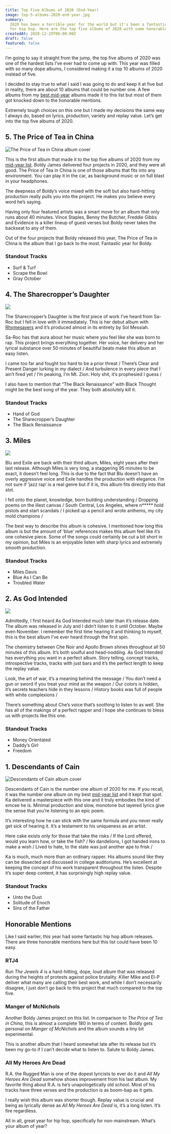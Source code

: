 ```yaml
---
title: Top Five Albums of 2020 (End-Year)
image: top-5-albums-2020-end-year.jpg
summary:
  2020 has been a terrible year for the world but it's been a fantastic year
  for hip hop. Here are the top five albums of 2020 with some honorable mentions.
createdAt: 2020-12-29T06:00:00Z
draft: false
featured: false
---
```


I’m going to say it straight from the jump, the top five albums of 2020 was one of the hardest lists I’ve ever had to come up with. This year was filled with so many dope albums, I considered making it a top 10 albums of 2020 instead of five.

I decided to stay true to what I said I was going to do and keep it at five but in reality, there are about 10 albums that could be number one. A few albums from my [best mid-year](/lists/top-five-albums-of-2020-mid-year) albums made it to this list but most of them got knocked down to the honorable mentions.

Extremely tough choices on this one but I made my decisions the same way I always do, based on lyrics, production, variety and replay value. Let’s get into the top five albums of 2020.

## 5. The Price of Tea in China

![The Price of Tea in China album cover](/images/the-price-of-tea-in-china-album-cover.jpg)

This is the first album that made it to the top five albums of 2020 from my [mid-year list](/lists/top-five-albums-of-2020-mid-year). Boldy James delivered four projects in 2020, and they were all good. The Price of Tea in China is one of those albums that fits into any environment. You can play it in the car, as background music or on full blast in your headphones.

The deepness of Boldy’s voice mixed with the soft but also hard-hitting production really pulls you into the project. He makes you believe every word he’s saying.

Having only four featured artists was a smart move for an album that only runs about 40 minutes. Vince Staples, Benny the Butcher, Freddie Gibbs and Evidence is a killer lineup of guest verses but Boldy never takes the backseat to any of them.

Out of the four projects that Boldy released this year, The Price of Tea in China is the album that I go back to the most. Fantastic year for Boldy.

### Standout Tracks

- Surf & Turf
- Scrape the Bowl
- Gray October

## 4. The Sharecropper’s Daughter

![](/images/the-sharecroppers-daughter-album-cover.jpg)

The Sharecropper’s Daughter is the first piece of work I’ve heard from Sa-Roc but I fell in love with it immediately. This is her debut album with [Rhymesayers](https://rhymesayers.com/artists/saroc) and it’s produced almost in its entirety by Sol Messiah.

Sa-Roc has that aura about her music where you feel like she was born to rap. This project brings everything together. Her voice, her delivery and her lyrical substance over 50 minutes of beautiful beats make this album an easy listen.

<quote song="Hand of God">
I came too far and fought too hard to be a prior threat /
There’s Clear and Present Danger lurking in my dialect /
And turbulence in every piece that I ain’t fired yet /
I’m peaking, I’m Mt. Zion. Holy shit, it’s prophesied I guess /
</quote>

I also have to mention that “The Black Renaissance” with Black Thought might be the best song of the year. They both absolutely kill it.

### Standout Tracks

- Hand of God
- The Sharecropper’s Daughter
- The Black Renaissance

## 3. Miles

![](/images/miles-album-cover.jpg)

Blu and Exile are back with their third album, Miles, eight years after their last release. Although Miles is very long, a staggering 95 minutes to be exact, it doesn’t feel long. This is due to the fact that Blu doesn’t have an overly aggressive voice and Exile handles the production with elegance. I’m not sure if ‘jazz rap’ is a real genre but if it is, this album fits directly into that slot.

<quote song="Blue As I Can Be">
I fell onto the planet, knowledge, born building understanding /
Dropping poems on the illest canvas /
South Central, Los Angeles, where n***** hold pistols and start scandals /
I picked up a pencil and wrote anthems, my city mold champions /
</quote>

The best way to describe this album is cohesive. I mentioned how long this album is but the amount of ‘blue’ references makes this album feel like it’s one cohesive piece. Some of the songs could certainly be cut a bit short in my opinion, but Miles is an enjoyable listen with sharp lyrics and extremely smooth production.

### Standout Tracks

- Miles Davis
- Blue As I Can Be
- Troubled Water

## 2. As God Intended

![](/images/as-god-intended-album-cover.jpg)

Admittedly, I first heard As God Intended much later than it’s release date. The album was released in July and I didn’t listen to it until October. Maybe even November. I remember the first time hearing it and thinking to myself, this is the best album I’ve ever heard through the first spin.

The chemistry between Che Noir and Apollo Brown shines throughout all 50 minutes of this album. It’s both soulful and head-nodding. As God Intended has everything you want in a perfect album. Story telling, concept tracks, introspective tracks, tracks with just bars and it’s the perfect length to keep the replay value.

<quote song="Freedom">
Look, the art of war, it’s a meaning behind the message /
You don’t need a gun or sword if you treat your mind as the weapon /
Our colors is hidden, it’s secrets teachers hide in they lessons /
History books was full of people with white complexions /
</quote>

There’s something about Che’s voice that’s soothing to listen to as well. She has all of the makings of a perfect rapper and I hope she continues to bless us with projects like this one.

### Standout Tracks

- Money Orientated
- Daddy’s Girl
- Freedom

## 1. Descendants of Cain

![Descendants of Cain album cover](/images/descendants-of-cain-album-cover.jpg)

Descendants of Cain is the number one album of 2020 for me. If you recall, it was the number one album on my best [mid-year list](/lists/top-five-albums-of-2020-mid-year) and it kept that spot. Ka delivered a masterpiece with this one and it truly embodies the kind of emcee he is. Minimal production and slow, monotone but layered lyrics give the sense that you’re listening to an epic poem.

It’s interesting how he can stick with the same formula and you never really get sick of hearing it. It’s a testament to his uniqueness as an artist.

<quote song="Old Justice">
Here cake exists only for those that take the risks /
If the Lord offered, would you learn how, or take the fish? /
No dandelions, I got handed irons to make a wish /
Lived to hate, to the state was just another ape to frisk /
</quote>

Ka is much, much more than an ordinary rapper. His albums sound like they can be dissected and discussed in college auditoriums. He’s excellent at keeping the concept of his work transparent throughout the listen. Despite it’s super deep content, it has surprisingly high replay value.

### Standout Tracks

- Unto the Dust
- Solitude of Enoch
- Sins of the Father

## Honorable Mentions

Like I said earlier, this year had some fantastic hip hop album releases. There are three honorable mentions here but this list could have been 10 easy.

### RTJ4

_Run The Jewels 4_ is a hard-hitting, dope, loud album that was released during the heights of protests against police brutality. Killer Mike and El-P deliver what many are calling their best work, and while I don’t necessarily disagree, I just don’t go back to this project that much compared to the top five.

### Manger of McNichols

Another Boldy James project on this list. In comparison to _The Price of Tea in China_, this is almost a complete 180 in terms of content. Boldly gets personal on _Manger of McNichols_ and the album sounds a tiny bit experimental.

This is another album that I heard somewhat late after its release but it’s been my go-to if I can’t decide what to listen to. Salute to Boldy James.

### All My Heroes Are Dead

R.A. the Rugged Man is one of the dopest lyricists to ever do it and _All My Heroes Are Dead_ somehow shows improvement from his last album. My favorite thing about R.A. is he’s unapologetically old school. Most of his tracks have three verses and the production is as boom-bap as it gets.

I really wish this album was shorter though. Replay value is crucial and being as lyrically dense as _All My Heroes Are Dead_ is, it’s a long listen. It’s fire regardless.

All in all, great year for hip hop, specifically for non-mainstream. What’s your album of year?
